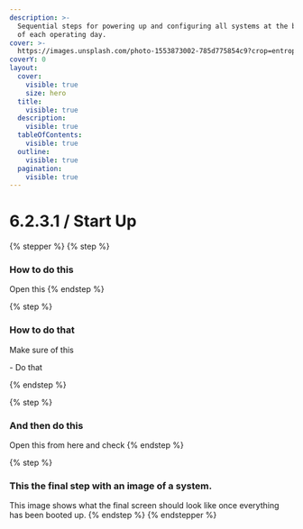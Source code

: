 ```yaml
---
description: >-
  Sequential steps for powering up and configuring all systems at the beginning
  of each operating day.
cover: >-
  https://images.unsplash.com/photo-1553873002-785d775854c9?crop=entropy&cs=srgb&fm=jpg&ixid=M3wxOTcwMjR8MHwxfHNlYXJjaHwzfHxlbGVjdHJpY3xlbnwwfHx8fDE3NDY3NjAyNzl8MA&ixlib=rb-4.1.0&q=85
coverY: 0
layout:
  cover:
    visible: true
    size: hero
  title:
    visible: true
  description:
    visible: true
  tableOfContents:
    visible: true
  outline:
    visible: true
  pagination:
    visible: true
---
```


# 6.2.3.1 / Start Up

{% stepper %}
{% step %}
### How to do this

Open this
{% endstep %}

{% step %}
### How to do that

Make sure of this

\-       Do that


{% endstep %}

{% step %}
### And then do this

Open this from here and check&#x20;
{% endstep %}

{% step %}
### This the final step with an image of a system.&#x20;

This image shows what the final screen should look like once everything has been booted up.&#x20;
{% endstep %}
{% endstepper %}


